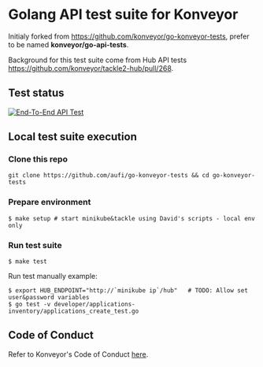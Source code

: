 # Golang API test suite for Konveyor

Initialy forked from https://github.com/konveyor/go-konveyor-tests, prefer to be named **konveyor/go-api-tests**.

Background for this test suite come from Hub API tests https://github.com/konveyor/tackle2-hub/pull/268.

## Test status

[![End-To-End API Test](https://github.com/aufi/go-konveyor-tests/actions/workflows/e2e-api-test.yml/badge.svg?branch=main)](https://github.com/aufi/go-konveyor-tests/actions/workflows/e2e-api-test.yml)

## Local test suite execution

### Clone this repo

```
git clone https://github.com/aufi/go-konveyor-tests && cd go-konveyor-tests
```

### Prepare environment

```
$ make setup # start minikube&tackle using David's scripts - local env only
```

### Run test suite

```
$ make test
```

Run test manually example:

```
$ export HUB_ENDPOINT="http://`minikube ip`/hub"   # TODO: Allow set user&password variables
$ go test -v developer/applications-inventory/applications_create_test.go
```

## Code of Conduct
Refer to Konveyor's Code of Conduct [here](https://github.com/konveyor/community/blob/main/CODE_OF_CONDUCT.md).
